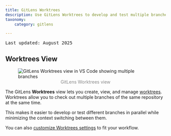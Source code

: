 ```yaml
---
title: GitLens Worktrees
description: Use GitLens Worktrees to develop and test multiple branches in VS Code without switching.
taxonomy:
    category: gitlens

---
```


<kbd>Last updated: August 2025</kbd>

## Worktrees View

<figure>
  <img src="/wp-content/uploads/worktrees-view.png" class="help-center-img img-bordered" alt="GitLens Worktrees view in VS Code showing multiple branches" />
  <figcaption style="text-align: center; color: #888">GitLens Worktrees view</figcaption>
</figure>

The GitLens **Worktrees** view lets you create, view, and manage [worktrees](https://www.gitkraken.com/learn/git/git-worktree). Worktrees allow you to check out multiple branches of the same repository at the same time.  

This makes it easier to develop or test different branches in parallel while minimizing the context switching between them.  

You can also [customize Worktrees settings](gitlens/gitlens-settings/#worktrees-view-settings) to fit your workflow.
